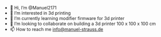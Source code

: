 - 👋 Hi, I’m @Manuel2171
- 👀 I’m interested in 3d printing
- 🌱 I’m currently learning modifier firmware for 3d printer
- 💞️ I’m looking to collaborate on building a 3d printer 100 x 100 x 100 cm
- 📫 How to reach me info@manuel-strauss.de

<!---
Manuel2171/Manuel2171 is a ✨ special ✨ repository because its `README.md` (this file) appears on your GitHub profile.
You can click the Preview link to take a look at your changes.
--->
